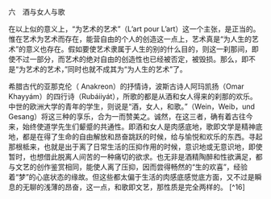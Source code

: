 六　酒与女人与歌

  

在以上似的意义上，“为艺术的艺术”（L’art pour L’art）这一个主张，是正当的。惟在艺术为艺术而存在，能营自由的个人的创造这一点上，艺术真是“为人生的艺术”的意义也存在。假如要使艺术隶属于人生的别的什么目的，则这一刹那间，即使不过一部分，而艺术的绝对自由的创造性也已经被否定，被毁损。那么，即不是“为艺术的艺术，”同时也就不成其为“为人生的艺术”了。

希腊古代的亚那克伦（ Anakreon）的抒情诗，波斯古诗人阿玛凯扬（Omar Khayyám）的四行诗（Rubáiiyát），所歌的都是从酒和女人得来的刹那的欢乐。中世的欧洲大学的青年的学生，则说是“酒，女人，和歌。”（Wein，Weib，und Gesang）将这三种的享乐，合为一而赞美之。诚然，在这三者，确有着古往今来，始终使道学先生们颦蹙的共通性。即酒和女人是肉感底地，歌即文学是精神底地，都是在得了生命的自由解放和昂奋跳跃的时候，给与愉悦和欢乐的东西。寻起那根柢来，也就是出于离了日常生活的压抑作用的时候，意识地或无意识地，即使暂时，也想借此脱离人间苦的一种痛切的欲求。也无非是酒精陶醉和性欲满足，都与文艺的创作鉴赏相同，能使人离了压抑，因而尝得畅然的“生的欢喜”，经验着“梦”的心底状态的缘故。但这些都太偏于生活的肉感底感觉底方面，又不过是瞬息的无聊的浅薄的昂奋，这一点，和歌即文艺，那性质是完全两样的。 [^16]